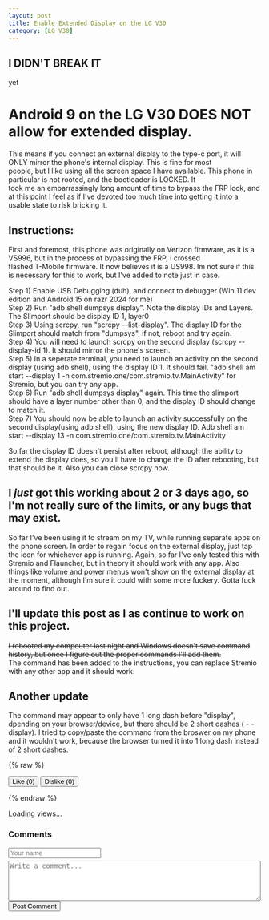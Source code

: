 ```yaml
---
layout: post
title: Enable Extended Display on the LG V30
category: [LG V30]
---
```


## I DIDN'T BREAK IT
yet

# Android 9 on the LG V30 DOES NOT allow for extended display.
This means if you connect an external display to the type-c port, it will ONLY mirror the phone's internal display. This is fine for most  
people, but I like using all the screen space I have available. This phone in particular is not rooted, and the bootloader is LOCKED. It  
took me an embarrassingly long amount of time to bypass the FRP lock, and at this point I feel as if I've devoted too much time into getting
it into a usable state to risk bricking it. 

## Instructions:
First and foremost, this phone was originally on Verizon firmware, as it is a VS996, but in the process of bypassing the FRP, i crossed   
flashed T-Mobile firmware. It now believes it is a US998. Im not sure if this is necessary for this to work, but I've added to note just in case.

Step 1) Enable USB Debugging (duh), and connect to debugger (Win 11 dev edition and Android 15 on razr 2024 for me)  
Step 2) Run "adb shell dumpsys display". Note the display IDs and Layers. The Slimport should be display ID 1, layer0  
Step 3) Using scrcpy, run "scrcpy --list-display". The display ID for the Slimport should match from "dumpsys", if not, reboot and try again.  
Step 4) You will need to launch scrcpy on the second display (scrcpy --display-id 1). It should mirror the phone's screen.  
Step 5) In a seperate terminal, you need to launch an activity on the second display (using adb shell), using the display ID 1. It should fail. "adb shell am start --display 1 -n com.stremio.one/com.stremio.tv.MainActivity" for Stremio, but you can try any app.  
Step 6) Run "adb shell dumpsys display" again. This time the slimport should have a layer number other than 0, and the display ID should 
change to match it.  
Step 7) You should now be able to launch an activity successfully on the second display(using adb shell), using the new display ID. Adb shell am start --display 13 -n com.stremio.one/com.stremio.tv.MainActivity 

So far the display ID doesn't persist after reboot, although the ability to extend the display does, so you'll have to change the ID after
rebooting, but that should be it. Also you can close scrcpy now.

## I *just* got this working about 2 or 3 days ago, so I'm not really sure of the limits, or any bugs that may exist.

So far I've been using it to stream on my TV, while running separate apps on the phone screen. In order to regain focus on the external display, just tap the icon for whichever app is running. Again, so far I've only tested this with Stremio and Flauncher, but in theory it
should work with any app. Also things like volume and power menus won't show on the external display at the moment, although I'm sure it  could with some more fuckery. Gotta fuck around to find out.

## I'll update this post as I as continue to work on this project.
~~I rebooted my compouter last night and Windows doesn't save command history, but once I figure out the proper commands I'll add them.~~  
The command has been added to the instructions, you can replace Stremio with any other app and it should work. 

## Another update
The command may appear to only have 1 long dash before "display", dpending on your browser/device, but there should be 2 short dashes ( -  - display). I tried to copy/paste the command from the broswer on my phone and it wouldn't work, because the browser turned it into 1 long dash instead of 2 short dashes. 

{% raw %}
<div>
  <button onclick="vote('like')">Like (<span id="like-count">0</span>)</button>
  <button onclick="vote('dislike')">Dislike (<span id="dislike-count">0</span>)</button>
</div>

<script type="module">
  import { createClient } from 'https://cdn.jsdelivr.net/npm/@supabase/supabase-js/+esm'

  const supabase = createClient('https://motdgqbhzfurezxmgoxs.supabase.co', 'eyJhbGciOiJIUzI1NiIsInR5cCI6IkpXVCJ9.eyJpc3MiOiJzdXBhYmFzZSIsInJlZiI6Im1vdGRncWJoemZ1cmV6eG1nb3hzIiwicm9sZSI6ImFub24iLCJpYXQiOjE3NDY2Mjc0NjIsImV4cCI6MjA2MjIwMzQ2Mn0.GMeVFEWbdzl3HxvRJerSCQA4Tg9tDrey9ILESrHTVNQ')
  const page = 'EnablingExtendedDisplay.md';

console.log('Page ID:',page);

  async function updateCounts() {
    const { data, error } = await supabase
      .from('votes')
      .select('*')
      .eq('page', page)
      .single()

    if (data) {
      document.getElementById('like-count').textContent = data.likes
      document.getElementById('dislike-count').textContent = data.dislikes
    }
  }

 window.vote = async function (type) {
    const { data, error } = await supabase
      .from('votes')
      .select('*')
      .eq('page', page)
      .single()


console.log('Page:', page);
console.log('Data:', data);
console.error('Error:', error);
    
    if (data) {
      const updated = {
        likes: type === 'like' ? data.likes + 1 : data.likes,
        dislikes: type === 'dislike' ? data.dislikes + 1 : data.dislikes
      }

      await supabase
        .from('votes')
        .update(updated)
        .eq('page', page)
    } else {
      await supabase
        .from('votes')
        .insert([{ page, likes: type === 'like' ? 1 : 0, dislikes: type === 'dislike' ? 1 : 0 }])
    }

    updateCounts()
  }

  updateCounts()

  // Get user IP for uniqueness (can be improved later)
async function getIP() {
  try {
    const res = await fetch("https://api.ipify.org?format=json");
    const json = await res.json();
    return json.ip;
  } catch {
    return null;
  }
}

async function recordView() {
  const ip = await getIP();

  const { data, error } = await supabase
    .from('views')
    .select('*')
    .eq('page', page)
    .single();

  if (error && error.code !== 'PGRST116') {
    console.error('View fetch error:', error);
    return;
  }

  if (!data) {
    // First time this page is viewed
    await supabase.from('views').insert({
      page: page,
      total_views: 1,
      unique_views: ip ? 1 : 0,
      last_ip: ip
    });
  } else {
    const isUnique = ip && data.last_ip !== ip;
    await supabase.from('views').update({
      total_views: data.total_views + 1,
      unique_views: data.unique_views + (isUnique ? 1 : 0),
      last_ip: ip
    }).eq('page', page);
  }

  // Display the result
  const result = await supabase
    .from('views')
    .select('total_views, unique_views')
    .eq('page', page)
    .single();

  if (result.data) {
    document.getElementById('views').innerText =
      `Views: ${result.data.total_views} | Unique: ${result.data.unique_views}`;
  }
}

recordView();

  async function loadComments() {
  const { data, error } = await supabase
    .from('comments')
    .select('username, body, created_at')
    .eq('page', page)
    .order('created_at', { ascending: false });

  if (!error) {
    const container = document.getElementById('comments');
    container.innerHTML = '';
    data.forEach(c => {
      const el = document.createElement('div');
      el.innerHTML = `<strong>${c.username}</strong> <small>${new Date(c.created_at).toLocaleString()}</small><p>${c.body}</p><hr>`;
      container.appendChild(el);
    });
  }
}

document.getElementById('comment-form').addEventListener('submit', async (e) => {
  e.preventDefault();
  const username = document.getElementById('username').value.trim();
  const body = document.getElementById('comment-body').value.trim();

  if (username && body) {
    await supabase.from('comments').insert([{ page, username, body }]);
    document.getElementById('comment-body').value = '';
    loadComments();
  }
});

loadComments();
  
</script>
{% endraw %}
<p id="views">Loading views...</p>

<div id="comment-section">
  <h3>Comments</h3>
  <div id="comments"></div>

  <form id="comment-form">
    <input type="text" id="username" placeholder="Your name" required style="display:block; margin-bottom:5px;">
    <textarea id="comment-body" placeholder="Write a comment..." required style="display:block; width:100%; height:80px;"></textarea>
    <button type="submit">Post Comment</button>
  </form>
</div>
